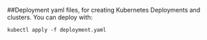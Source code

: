 ##Deployment yaml files, for creating Kubernetes Deployments and clusters. 
You can deploy with:
```
kubectl apply -f deployment.yaml
```
